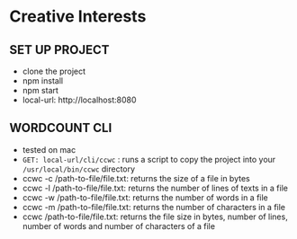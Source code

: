 # Creative Interests

## SET UP PROJECT

- clone the project
- npm install
- npm start
- local-url: http://localhost:8080
## WORDCOUNT CLI

- tested on mac
- ```GET: local-url/cli/ccwc``` : runs a script to copy the project into your ```/usr/local/bin/ccwc``` directory
- ccwc -c /path-to-file/file.txt: returns the size of a file in bytes
- ccwc -l /path-to-file/file.txt: returns the number of lines of texts in a file
- ccwc -w /path-to-file/file.txt: returns the number of words in a file
- ccwc -m /path-to-file/file.txt: returns the number of characters in a file
- ccwc /path-to-file/file.txt: returns the file size in bytes, number of lines, number of words and number of characters of a file
